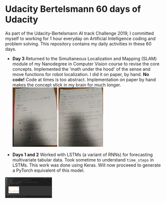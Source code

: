 # Udacity Bertelsmann 60 days of Udacity
As part of the Udacity-Bertelsmann AI track Challenge 2019, I committed myself to working for 1 hour everyday on Artificial Intelligence coding and problem solving. This repository contains my daily activities in these 60 days.

* **Day 3**
Returned to the Simultaneous Localization and Mapping (SLAM) module of my Nanodegree in Computer Vision course to revise the core concepts.
Implemented the 'math under the hood' of the sense and move functions for robot localization. I did it  on paper, by hand. __No code!__
Code at times is too abstract. Implementation on paper by hand makes the concept stick in my brain for much longer. <br />
<img src="/3/IMG_20191219_175641.jpg" width="30%" height= "30%"> <img src="/3/IMG_20191219_175655.jpg" width="30%" height= "30%">

* **Days 1 and 2**
Worked with LSTMs (a variant of RNNs) for forecasting multivariate tabular data.
Took sometime to understand `time_steps` in LSTMs.
This work was done using Keras. Will now proceeed to generate a PyTorch equivalent of this model.<br />
<img src="/1/image.png" width="30%" height= "30%">

